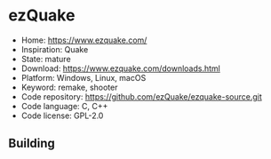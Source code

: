 # ezQuake

- Home: https://www.ezquake.com/
- Inspiration: Quake
- State: mature
- Download: https://www.ezquake.com/downloads.html
- Platform: Windows, Linux, macOS
- Keyword: remake, shooter
- Code repository: https://github.com/ezQuake/ezquake-source.git
- Code language: C, C++
- Code license: GPL-2.0

## Building
